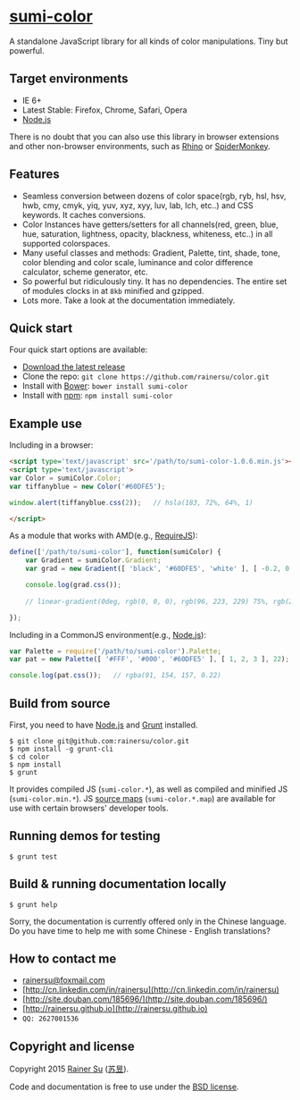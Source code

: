 # [sumi-color](https://www.npmjs.com/package/sumi-color)
A standalone JavaScript library for all kinds of color manipulations. Tiny but powerful. 


Target environments
-------------------

- IE 6+
- Latest Stable: Firefox, Chrome, Safari, Opera
- [Node.js](https://nodejs.org/)

There is no doubt that you can also use this library in browser extensions and other non-browser environments, such as [Rhino](https://github.com/mozilla/rhino) or [SpiderMonkey](https://developer.mozilla.org/en-US/docs/Mozilla/Projects/SpiderMonkey?redirectlocale=en-US&redirectslug=SpiderMonkey).

Features
--------

- Seamless conversion between dozens of color space(rgb, ryb, hsl, hsv, hwb, cmy, cmyk, yiq, yuv, xyz, xyy, luv, lab, lch, etc..) and CSS keywords. It caches conversions.
- Color Instances have getters/setters for all channels(red, green, blue, hue, saturation, lightness, opacity, blackness, whiteness, etc..) in all supported colorspaces. 
- Many useful classes and methods: Gradient, Palette, tint, shade, tone, color blending and color scale, luminance and color difference calculator, scheme generator, etc.
- So powerful but ridiculously tiny. It has no dependencies. The entire set of modules clocks in at ` 8kb ` minified and gzipped. 
- Lots more. Take a look at the documentation immediately.

Quick start
-----------

Four quick start options are available:

- [Download the latest release](https://github.com/rainersu/color/archive/v1.0.6.zip)
- Clone the repo: `git clone https://github.com/rainersu/color.git`
- Install with [Bower](http://bower.io): `bower install sumi-color`
- Install with [npm](https://www.npmjs.com): `npm install sumi-color`

Example use
-----------

Including in a browser:

```html
<script type='text/javascript' src='/path/to/sumi-color-1.0.6.min.js'></script>
<script type='text/javascript'>
var Color = sumiColor.Color;
var tiffanyblue = new Color('#60DFE5');

window.alert(tiffanyblue.css(2));   // hsla(183, 72%, 64%, 1)

</script>
```

As a module that works with AMD(e.g., [RequireJS](http://requirejs.org/)):

```JavaScript
define(['/path/to/sumi-color'], function(sumiColor) {
    var Gradient = sumiColor.Gradient;
	var grad = new Gradient([ 'black', '#60DFE5', 'white' ], [ -0.2, 0.1, 0.2 ]);

	console.log(grad.css());
	
	// linear-gradient(0deg, rgb(0, 0, 0), rgb(96, 223, 229) 75%, rgb(255, 255, 255))

});
```

Including in a CommonJS environment(e.g., [Node.js](https://nodejs.org/)):

```JavaScript
var Palette = require('/path/to/sumi-color').Palette;
var pat = new Palette([ '#FFF', '#000', '#60DFE5' ], [ 1, 2, 3 ], 22);

console.log(pat.css());   // rgba(91, 154, 157, 0.22)
```

Build from source
-----------------

First, you need to have [Node.js](https://nodejs.org/) and [Grunt](http://gruntjs.com/) installed.

```Shell
$ git clone git@github.com:rainersu/color.git
$ npm install -g grunt-cli
$ cd color
$ npm install
$ grunt
```

It provides compiled JS (`sumi-color.*`), as well as compiled and minified JS (`sumi-color.min.*`). JS [source maps](https://developers.google.com/chrome-developer-tools/docs/css-preprocessors) (`sumi-color.*.map`) are available for use with certain browsers' developer tools.

Running demos for testing
-------------------------

```Shell
$ grunt test
```

Build & running documentation locally
-------------------------------------

```Shell
$ grunt help
```

Sorry, the documentation is currently offered only in the Chinese language. Do you have time to help me with some Chinese - English translations?

How to contact me
-----------------

- [rainersu@foxmail.com](mailto:rainersu@foxmail.com)
- [http://cn.linkedin.com/in/rainersu](http://cn.linkedin.com/in/rainersu)
- [http://site.douban.com/185696/](http://site.douban.com/185696/)
- [http://rainersu.github.io](http://rainersu.github.io)
- ``QQ: 2627001536``

Copyright and license
---------------------

Copyright 2015 [Rainer Su](mailto:rainersu@foxmail.com) ([苏昱](http://cn.linkedin.com/in/rainersu)).

Code and documentation is free to use under the [BSD license](https://github.com/rainersu/color/blob/master/LICENSE.md).
